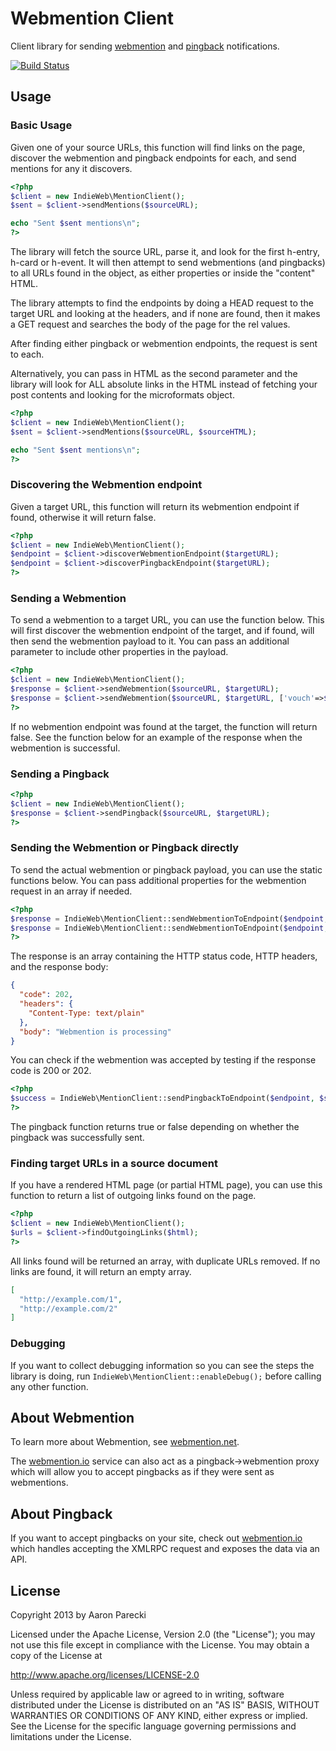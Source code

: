 Webmention Client
=================

Client library for sending [webmention](http://indiewebcamp.com/webmention) and [pingback](http://indiewebcamp.com/pingback) notifications.

[![Build Status](https://travis-ci.org/indieweb/mention-client-php.png?branch=master)](http://travis-ci.org/indieweb/mention-client-php)

Usage
-----

### Basic Usage

Given one of your source URLs, this function will find links on the page,
discover the webmention and pingback endpoints for each, and send mentions for any
it discovers.

```php
<?php
$client = new IndieWeb\MentionClient();
$sent = $client->sendMentions($sourceURL);

echo "Sent $sent mentions\n";
?>
```

The library will fetch the source URL, parse it, and look for the first h-entry,
h-card or h-event. It will then attempt to send webmentions (and pingbacks) to
all URLs found in the object, as either properties or inside the "content" HTML.

The library attempts to find the endpoints by doing a HEAD request to the target URL
and looking at the headers, and if none are found, then it makes a GET request
and searches the body of the page for the rel values.

After finding either pingback or webmention endpoints, the request is sent to each.

Alternatively, you can pass in HTML as the second parameter and the library will
look for ALL absolute links in the HTML instead of fetching your post contents and
looking for the microformats object.

```php
<?php
$client = new IndieWeb\MentionClient();
$sent = $client->sendMentions($sourceURL, $sourceHTML);

echo "Sent $sent mentions\n";
?>
```

### Discovering the Webmention endpoint

Given a target URL, this function will return its webmention endpoint
if found, otherwise it will return false.

```php
<?php
$client = new IndieWeb\MentionClient();
$endpoint = $client->discoverWebmentionEndpoint($targetURL);
$endpoint = $client->discoverPingbackEndpoint($targetURL);
?>
```

### Sending a Webmention

To send a webmention to a target URL, you can use the function below. This will
first discover the webmention endpoint of the target, and if found, will then
send the webmention payload to it. You can pass an additional parameter to include
other properties in the payload.

```php
<?php
$client = new IndieWeb\MentionClient();
$response = $client->sendWebmention($sourceURL, $targetURL);
$response = $client->sendWebmention($sourceURL, $targetURL, ['vouch'=>$vouch]);
?>
```

If no webmention endpoint was found at the target, the function will return false.
See the function below for an example of the response when the webmention is successful.


### Sending a Pingback

```php
<?php
$client = new IndieWeb\MentionClient();
$response = $client->sendPingback($sourceURL, $targetURL);
?>
```

### Sending the Webmention or Pingback directly

To send the actual webmention or pingback payload, you can use the static functions below.
You can pass additional properties for the webmention request in an array if needed.

```php
<?php
$response = IndieWeb\MentionClient::sendWebmentionToEndpoint($endpoint, $source, $target);
$response = IndieWeb\MentionClient::sendWebmentionToEndpoint($endpoint, $source, $target, ['vouch'=>$vouch]);
?>
```

The response is an array containing the HTTP status code, HTTP headers, and the response body:

```json
{
  "code": 202,
  "headers": {
    "Content-Type: text/plain"
  },
  "body": "Webmention is processing"
}
```

You can check if the webmention was accepted by testing if the response code is 200 or 202.

```php
<?php
$success = IndieWeb\MentionClient::sendPingbackToEndpoint($endpoint, $source, $target);
?>
```

The pingback function returns true or false depending on whether the pingback was successfully sent.



### Finding target URLs in a source document

If you have a rendered HTML page (or partial HTML page), you can use this function to
return a list of outgoing links found on the page.

```php
<?php
$client = new IndieWeb\MentionClient();
$urls = $client->findOutgoingLinks($html);
?>
```

All links found will be returned an array, with duplicate URLs removed. If no links
are found, it will return an empty array.

```json
[
  "http://example.com/1",
  "http://example.com/2"
]
```


### Debugging

If you want to collect debugging information so you can see the steps the library
is doing, run `IndieWeb\MentionClient::enableDebug();` before calling any other function.




About Webmention
----------------

To learn more about Webmention, see [webmention.net](http://webmention.net).

The [webmention.io](http://webmention.io/) service can also act as a pingback->webmention
proxy which will allow you to accept pingbacks as if they were sent as webmentions.


About Pingback
--------------

If you want to accept pingbacks on your site, check out [webmention.io](http://webmention.io/#use-it)
which handles accepting the XMLRPC request and exposes the data via an API.


License
-------

Copyright 2013 by Aaron Parecki

Licensed under the Apache License, Version 2.0 (the "License");
you may not use this file except in compliance with the License.
You may obtain a copy of the License at

   http://www.apache.org/licenses/LICENSE-2.0

Unless required by applicable law or agreed to in writing, software
distributed under the License is distributed on an "AS IS" BASIS,
WITHOUT WARRANTIES OR CONDITIONS OF ANY KIND, either express or implied.
See the License for the specific language governing permissions and
limitations under the License.
